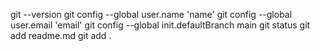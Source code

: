 git --version
git config --global user.name 'name'
git config --global user.email 'email'
git config --global init.defaultBranch main
git status
git add readme.md
git add .